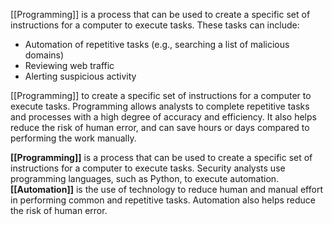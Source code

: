 [[Programming]] is a process that can be used to create a specific set of instructions for a computer to execute tasks. These tasks can include:

- Automation of repetitive tasks (e.g., searching a list of malicious domains)
- Reviewing web traffic 
- Alerting suspicious activity

[[Programming]] to create a specific set of instructions for a computer to execute tasks. Programming allows analysts to complete repetitive tasks and processes with a high degree of accuracy and efficiency. It also helps reduce the risk of human error, and can save hours or days compared to performing the work manually.

**[[Programming]]** is a process that can be used to create a specific set of instructions for a computer to execute tasks. Security analysts use programming languages, such as Python, to execute automation. **[[Automation]]** is the use of technology to reduce human and manual effort in performing common and repetitive tasks. Automation also helps reduce the risk of human error.